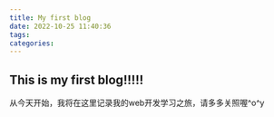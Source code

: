 ```yaml
---
title: My first blog
date: 2022-10-25 11:40:36
tags: 
categories: 
---
```

## This is my first blog!!!!!

从今天开始，我将在这里记录我的web开发学习之旅，请多多关照喔^o^y